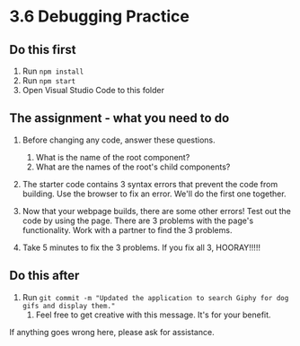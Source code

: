 # 3.6 Debugging Practice

## Do this first

1. Run `npm install`
2. Run `npm start`
3. Open Visual Studio Code to this folder

## The assignment - what you need to do

1. Before changing any code, answer these questions.
   1. What is the name of the root component?
   2. What are the names of the root's child components?

2. The starter code contains 3 syntax errors that prevent the code from building.  Use the browser to fix an error.  We'll do the first one together.

3. Now that your webpage builds, there are some other errors!  Test out the code by using the page.
   There are 3 problems with the page's functionality.  Work with a partner to find the 3 problems.

4. Take 5 minutes to fix the 3 problems.  If you fix all 3, HOORAY!!!!!


## Do this after

1. Run `git commit -m "Updated the application to search Giphy for dog gifs and display them."`
   1. Feel free to get creative with this message. It's for your benefit.

If anything goes wrong here, please ask for assistance.
